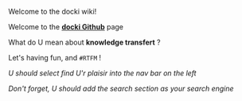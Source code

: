 Welcome to the docki wiki!

Welcome to the [**docki Github**](https://github.com/sboistel/docki) page

What do U mean about **knowledge transfert** ?

Let's having fun, and ``#RTFM`` !

*U should select find U'r plaisir into the nav bar on the left*

*Don't forget, U should add the search section as your search engine*
